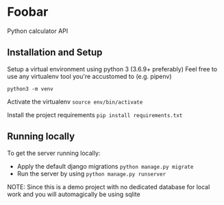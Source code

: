 # Foobar

Python calculator API

## Installation and Setup

Setup a virtual environment using python 3 (3.6.9+ preferably)
Feel free to use any virtualenv tool you're accustomed to (e.g. pipenv)

```
python3 -m venv
```

Activate the virtualenv `source env/bin/activate`

Install the project requirements `pip install requirements.txt`


## Running locally

To get the server running locally:
- Apply the default django migrations `python manage.py migrate`
- Run the server by using `python manage.py runserver`

NOTE: Since this is a demo project with no dedicated database for local work and you will automagically be using sqlite